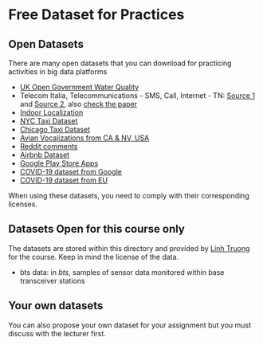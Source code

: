 # Free Dataset for Practices

## Open Datasets
There are many open datasets that you can download for practicing activities in big data platforms

* [UK Open Government Water Quality](https://environment.data.gov.uk/water-quality/view/landing)
* Telecom Italia, Telecommunications - SMS, Call, Internet - TN: [Source 1](https://dandelion.eu/datamine/open-big-data/) and [Source 2](http://aris.me/contents/teaching/data-mining-2015/project/BigDataChallengeData.html), also [check the paper](https://www.nature.com/articles/sdata201555.pdf)
* [Indoor Localization](https://zenodo.org/record/2671590#.XXJahPxRUlU)
* [NYC Taxi Dataset](https://data.cityofnewyork.us/Transportation/2018-Yellow-Taxi-Trip-Data/t29m-gskq)
* [Chicago Taxi Dataset](https://data.cityofchicago.org/Transportation/Taxi-Trips/wrvz-psew)
* [Avian Vocalizations from CA & NV, USA](https://www.kaggle.com/samhiatt/xenocanto-avian-vocalizations-canv-usa)
* [Reddit comments](https://www.kaggle.com/reddit/reddit-comments-may-2015)
* [Airbnb Dataset](http://insideairbnb.com/get-the-data.html)
* [Google Play Store Apps](https://www.kaggle.com/lava18/google-play-store-apps)
* [COVID-19 dataset from Google](https://console.cloud.google.com/marketplace/details/bigquery-public-datasets/covid19-public-data-program)
* [COVID-19 dataset from EU](https://data.europa.eu/euodp/en/data/dataset/covid-19-coronavirus-data)

When using these datasets, you need to comply with their corresponding licenses.

## Datasets Open for this course only

The datasets are stored within this directory and provided by [Linh Truong](https://users.aalto.fi/~truongh4/) for the course. Keep in mind the license of the data.

* bts data: in *bts*, samples of sensor data monitored within base transceiver stations

## Your own datasets

You can also propose your own dataset for your assignment but you must discuss with the lecturer first.
